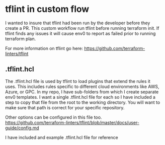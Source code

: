# tflint in custom flow

I wanted to insure that tflint had been run by the developer before they create a PR.  This custom workflow run tflint before running terraform init.  If tflint finds any issues it will cause env0 to report as failed prior to running terraform plan.  

For more information on tflint go here: https://github.com/terraform-linters/tflint

## .tflint.hcl

The .tflint.hcl file is used by tflint to load plugins that extend the rules it uses.  This includes rules specific to different cloud environments like AWS, Azure, or GPC.  In my repo, I have sub-folders from which I create separate env0 templates.  I want a single .tflint.hcl file for each so I have included a step to copy that file from the root to the working directory.  You will want to make sure that path is correct for your specific repository.

Other options can be configured in this file too.  https://github.com/terraform-linters/tflint/blob/master/docs/user-guide/config.md

I have included and example .tflint.hcl file for reference
